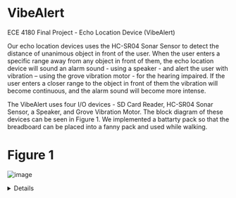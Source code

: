 # VibeAlert
ECE 4180 Final Project - Echo Location Device (VibeAlert)

Our echo location devices uses the HC-SR04 Sonar Sensor to detect the distance of unanimous object in front of the user. When the user enters a specific range away from any object in front of them, the echo location device will sound an alarm sound - using a speaker - and alert the user with vibration – using the grove vibration motor - for the hearing impaired. If the user enters a closer range to the object in front of them the vibration will become continuous, and the alarm sound will become more intense.​

<!--- Block Diagram --->
The VibeAlert uses four I/O devices - SD Card Reader, HC-SR04 Sonar Sensor, a Speaker, and  Grove Vibration Motor. The block diagram of these devices can be seen in Figure 1. We implemented a battarty pack so that the breadboard can be placed into a fanny pack and used while walking.

# Figure 1
![image](https://github.com/jwatkins68/VibeAlert/assets/152657384/290cd151-852d-4a6a-85d7-632b511bc13f)

<details>
  Suprise MF!
</details>
